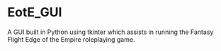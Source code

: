 # EotE_GUI
A GUI built in Python using tkinter which assists in running the Fantasy Flight Edge of the Empire roleplaying game.  
